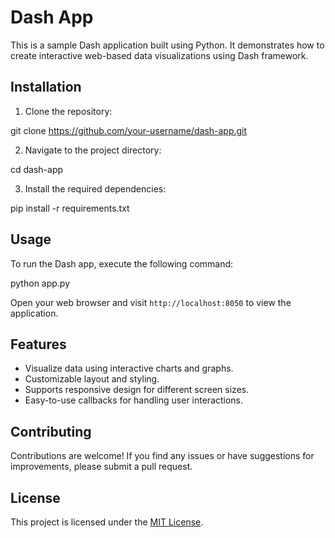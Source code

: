 # Dash App

This is a sample Dash application built using Python. It demonstrates how to create interactive web-based data visualizations using Dash framework.

## Installation

1. Clone the repository:

git clone https://github.com/your-username/dash-app.git


2. Navigate to the project directory:

cd dash-app


3. Install the required dependencies:


pip install -r requirements.txt

## Usage

To run the Dash app, execute the following command:


python app.py

Open your web browser and visit `http://localhost:8050` to view the application.

## Features

- Visualize data using interactive charts and graphs.
- Customizable layout and styling.
- Supports responsive design for different screen sizes.
- Easy-to-use callbacks for handling user interactions.

## Contributing

Contributions are welcome! If you find any issues or have suggestions for improvements, please submit a pull request.

## License

This project is licensed under the [MIT License](LICENSE).

  

